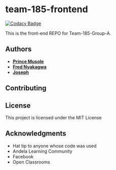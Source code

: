 # team-185-frontend

[![Codacy Badge](https://api.codacy.com/project/badge/Grade/e92ff257940347d8a96528d8f4c37929)](https://app.codacy.com/gh/BuildForSDGCohort2/team-185-frontend?utm_source=github.com&utm_medium=referral&utm_content=BuildForSDGCohort2/team-185-frontend&utm_campaign=Badge_Grade_Settings)

This is the front-end REPO for Team-185-Group-A.

## Authors

- **[Prince Musole](https://github.com/pmusole2)**
- **[Fred Nyakagwa](https://github.com/nyakagwafred)**
- **[Joseph](https://github.com/mwaoh)**

## Contributing

## License

This project is licensed under the MIT License

## Acknowledgments

- Hat tip to anyone whose code was used
- Andela Learning Community
- Facebook
- Open Classrooms
